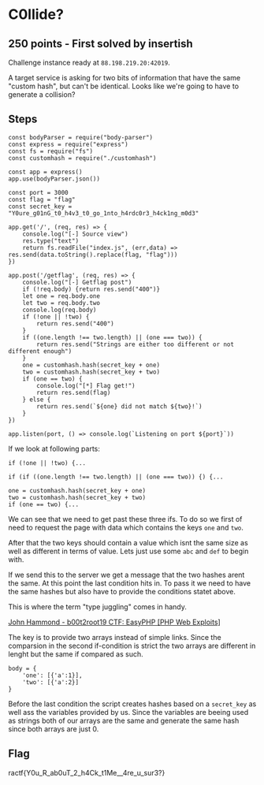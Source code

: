 # C0llide?

## 250 points - First solved by insertish

Challenge instance ready at `88.198.219.20:42019`.

A target service is asking for two bits of information that have the same "custom hash", but can't be identical. Looks like we're going to have to generate a collision?

## Steps

```
const bodyParser = require("body-parser")
const express = require("express")
const fs = require("fs")
const customhash = require("./customhash")

const app = express()
app.use(bodyParser.json())

const port = 3000
const flag = "flag"
const secret_key = "Y0ure_g01nG_t0_h4v3_t0_go_1nto_h4rdc0r3_h4ck1ng_m0d3"

app.get('/', (req, res) => {
    console.log("[-] Source view")
    res.type("text")
    return fs.readFile("index.js", (err,data) => res.send(data.toString().replace(flag, "flag")))
})

app.post('/getflag', (req, res) => {
    console.log("[-] Getflag post")
    if (!req.body) {return res.send("400")}
    let one = req.body.one
    let two = req.body.two
    console.log(req.body)
    if (!one || !two) {
        return res.send("400")
    }
    if ((one.length !== two.length) || (one === two)) {
        return res.send("Strings are either too different or not different enough")
    }
    one = customhash.hash(secret_key + one)
    two = customhash.hash(secret_key + two)
    if (one == two) {
        console.log("[*] Flag get!")
        return res.send(flag)
    } else {
        return res.send(`${one} did not match ${two}!`)
    }
})

app.listen(port, () => console.log(`Listening on port ${port}`))
```

If we look at following parts:

```
if (!one || !two) {...

if (if ((one.length !== two.length) || (one === two)) {) {...

one = customhash.hash(secret_key + one)
two = customhash.hash(secret_key + two)
if (one == two) {...
```

We can see that we need to get past these three ifs.
To do so we first of need to request the page with data which contains the keys `one` and `two`.

After that the two keys should contain a value which isnt the same size as well as different in terms of value. Lets just use some `abc` and `def` to begin with.

If we send this to the server we get a message that the two hashes arent the same.
At this point the last condition hits in. To pass it we need to have the same hashes but also have to provide the conditions statet above.

This is where the term "type juggling" comes in handy.

[John Hammond - b00t2root19 CTF: EasyPHP [PHP Web Exploits]](https://youtu.be/KOy6QFKZFGQ?t=282)

The key is to provide two arrays instead of simple links. Since the comparsion in the second if-condition is strict the two arrays are different in lenght but the same if compared as such.

```
body = {
	'one': [{'a':1}],
	'two': [{'a':2}]
}
```

Before the last condition the script creates hashes based on a `secret_key` as well ass the variables provided by us. Since the variables are beeing used as strings both of our arrays are the same and generate the same hash since both arrays are just 0.

## Flag
ractf{Y0u_R_ab0uT_2_h4Ck_t1Me__4re_u_sur3?}
